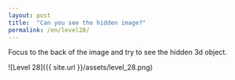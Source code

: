 ```yaml
---
layout: post
title:  "Can you see the hidden image?"
permalink: /en/level28/
---
```

Focus to the back of the image and try to see the hidden 3d object.

![Level 28]({{ site.url }}/assets/level_28.png)